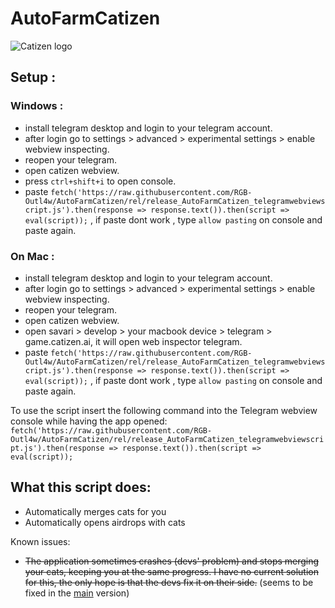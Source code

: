 # AutoFarmCatizen

![Catizen logo](https://catizen.ai/static/images/index-logo-mobile.png)

## Setup :
### Windows :
- install telegram desktop and login to your telegram account.
- after login go to settings > advanced > experimental settings > enable webview inspecting.
- reopen your telegram.
- open catizen webview.
- press ```ctrl+shift+i``` to open console.
- paste ```fetch('https://raw.githubusercontent.com/RGB-Outl4w/AutoFarmCatizen/rel/release_AutoFarmCatizen_telegramwebviewscript.js').then(response => response.text()).then(script => eval(script));``` , if paste dont work , type ```allow pasting``` on console and paste again.

### On Mac :
- install telegram desktop and login to your telegram account.
- after login go to settings > advanced > experimental settings > enable webview inspecting.
- reopen your telegram.
- open catizen webview.
- open savari > develop > your macbook device > telegram > game.catizen.ai, it will open web inspector telegram.
- paste ```fetch('https://raw.githubusercontent.com/RGB-Outl4w/AutoFarmCatizen/rel/release_AutoFarmCatizen_telegramwebviewscript.js').then(response => response.text()).then(script => eval(script));``` , if paste dont work , type ```allow pasting``` on console and paste again.

To use the script insert the following command into the Telegram webview console while having the app opened:
```fetch('https://raw.githubusercontent.com/RGB-Outl4w/AutoFarmCatizen/rel/release_AutoFarmCatizen_telegramwebviewscript.js').then(response => response.text()).then(script => eval(script));```

## What this script does:
* Automatically merges cats for you
* Automatically opens airdrops with cats


Known issues:
  * ~~The application sometimes crashes (devs' problem) and stops merging your cats, keeping you at the same progress. I have no current solution for this, the only hope is that the devs fix it on their side.~~ (seems to be fixed in the [main](https://github.com/RGB-Outl4w/Catizenfarm/blob/rel/release_AutoFarmCatizen_telegramwebviewscript.js) version)
